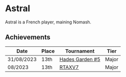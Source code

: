 # Astral

Astral is a French player, maining Nomash.

## Achievements

|Date|Place|Tournament|Tier|
|-|-|-|-|
| 31/08/2023 | 13th | [Hades Garden #5](../../tournaments/hg/hg5.md) | Major |
| 08/2023 | 13th | [RTAXV7](../../tournaments/rtaxv/rtaxv7.md) | Major |
